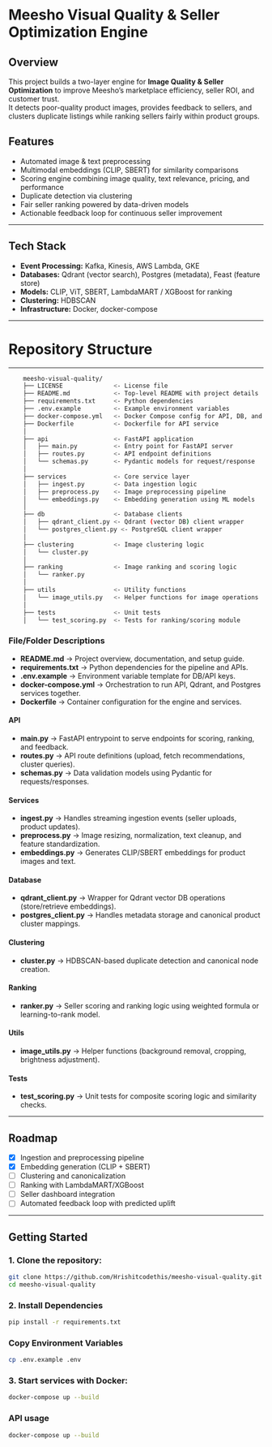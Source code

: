 # Meesho Visual Quality & Seller Optimization Engine

## Overview
This project builds a two-layer engine for **Image Quality & Seller Optimization** to improve Meesho’s marketplace efficiency, seller ROI, and customer trust.  
It detects poor-quality product images, provides feedback to sellers, and clusters duplicate listings while ranking sellers fairly within product groups.

## Features
- Automated image & text preprocessing
- Multimodal embeddings (CLIP, SBERT) for similarity comparisons
- Scoring engine combining image quality, text relevance, pricing, and performance
- Duplicate detection via clustering
- Fair seller ranking powered by data-driven models
- Actionable feedback loop for continuous seller improvement

---

## Tech Stack
- **Event Processing:** Kafka, Kinesis, AWS Lambda, GKE  
- **Databases:** Qdrant (vector search), Postgres (metadata), Feast (feature store)  
- **Models:** CLIP, ViT, SBERT, LambdaMART / XGBoost for ranking  
- **Clustering:** HDBSCAN  
- **Infrastructure:** Docker, docker-compose  

---

# Repository Structure
------------
```bash
    meesho-visual-quality/
    ├── LICENSE              <- License file
    ├── README.md            <- Top-level README with project details
    ├── requirements.txt     <- Python dependencies
    ├── .env.example         <- Example environment variables
    ├── docker-compose.yml   <- Docker Compose config for API, DB, and Qdrant
    ├── Dockerfile           <- Dockerfile for API service
    │
    ├── api                  <- FastAPI application
    │   ├── main.py          <- Entry point for FastAPI server
    │   ├── routes.py        <- API endpoint definitions
    │   └── schemas.py       <- Pydantic models for request/response
    │
    ├── services             <- Core service layer
    │   ├── ingest.py        <- Data ingestion logic
    │   ├── preprocess.py    <- Image preprocessing pipeline
    │   └── embeddings.py    <- Embedding generation using ML models
    │
    ├── db                   <- Database clients
    │   ├── qdrant_client.py <- Qdrant (vector DB) client wrapper
    │   └── postgres_client.py <- PostgreSQL client wrapper
    │
    ├── clustering           <- Image clustering logic
    │   └── cluster.py
    │
    ├── ranking              <- Image ranking and scoring logic
    │   └── ranker.py
    │
    ├── utils                <- Utility functions
    │   └── image_utils.py   <- Helper functions for image operations
    │
    ├── tests                <- Unit tests
    │   └── test_scoring.py  <- Tests for ranking/scoring module
```

### File/Folder Descriptions
- **README.md** → Project overview, documentation, and setup guide.  
- **requirements.txt** → Python dependencies for the pipeline and APIs.  
- **.env.example** → Environment variable template for DB/API keys.  
- **docker-compose.yml** → Orchestration to run API, Qdrant, and Postgres services together.  
- **Dockerfile** → Container configuration for the engine and services.  

#### API
- **main.py** → FastAPI entrypoint to serve endpoints for scoring, ranking, and feedback.  
- **routes.py** → API route definitions (upload, fetch recommendations, cluster queries).  
- **schemas.py** → Data validation models using Pydantic for requests/responses.  

#### Services
- **ingest.py** → Handles streaming ingestion events (seller uploads, product updates).  
- **preprocess.py** → Image resizing, normalization, text cleanup, and feature standardization.  
- **embeddings.py** → Generates CLIP/SBERT embeddings for product images and text.  

#### Database
- **qdrant_client.py** → Wrapper for Qdrant vector DB operations (store/retrieve embeddings).  
- **postgres_client.py** → Handles metadata storage and canonical product cluster mappings.  

#### Clustering
- **cluster.py** → HDBSCAN-based duplicate detection and canonical node creation.  

#### Ranking
- **ranker.py** → Seller scoring and ranking logic using weighted formula or learning-to-rank model.  

#### Utils
- **image_utils.py** → Helper functions (background removal, cropping, brightness adjustment).  

#### Tests
- **test_scoring.py** → Unit tests for composite scoring logic and similarity checks.  

---

## Roadmap
- [x] Ingestion and preprocessing pipeline  
- [x] Embedding generation (CLIP + SBERT)  
- [ ] Clustering and canonicalization  
- [ ] Ranking with LambdaMART/XGBoost  
- [ ] Seller dashboard integration  
- [ ] Automated feedback loop with predicted uplift  

---

## Getting Started
### 1. Clone the repository:  
```bash
git clone https://github.com/Hrishitcodethis/meesho-visual-quality.git
cd meesho-visual-quality
```

### 2. Install Dependencies
```bash
pip install -r requirements.txt
```

### Copy Environment Variables
```bash
cp .env.example .env
```

### 3. Start services with Docker:  
```bash
docker-compose up --build
```

### API usage
```bash
docker-compose up --build
```








